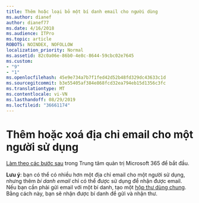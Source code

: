 ```yaml
---
title: Thêm hoặc loại bỏ một bí danh email cho người dùng
ms.author: dianef
author: dianef77
ms.date: 4/16/2018
ms.audience: ITPro
ms.topic: article
ROBOTS: NOINDEX, NOFOLLOW
localization_priority: Normal
ms.assetid: 82c0a06e-86b0-4e8c-8644-59cbc02e7645
ms.custom:
- "9"
- "1"
ms.openlocfilehash: 45e9e734a7b7f1fed42d52b48fd329dc43633c1d
ms.sourcegitcommit: b3e55405af384e868fcd32ea794eb15d1356c3fc
ms.translationtype: MT
ms.contentlocale: vi-VN
ms.lasthandoff: 08/29/2019
ms.locfileid: "36661174"
---
```

# <a name="add-or-remove-an-email-address-for-a-user"></a>Thêm hoặc xoá địa chỉ email cho một người sử dụng

[Làm theo các bước sau](https://portal.office.com/AdminPortal/Home#/AssistedGuide/addemailoptions) trong Trung tâm quản trị Microsoft 365 để bắt đầu.

 **Lưu ý**: bạn có thể có nhiều hơn một địa chỉ email cho một người sử dụng, nhưng thêm *bí danh email* chỉ có thể được sử dụng để nhận được email. Nếu bạn cần phải gửi email với một bí danh, tạo một [hộp thư dùng chung](https://support.office.com/article/871a246d-3acd-4bba-948e-5de8be0544c9). Bằng cách này, bạn sẽ nhận được bí danh để gửi và nhận thư.
  